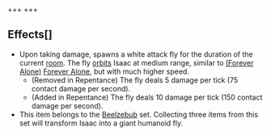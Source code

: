 +++
+++

Effects[]
---------


* Upon taking damage, spawns a white attack fly for the duration of the current [room](/wiki/Rooms "Rooms"). The fly [orbits](/wiki/Familiar#Orbital_Familiars "Familiar") Isaac at medium range, similar to [(Forever Alone)](/wiki/Forever_Alone "Forever Alone") [Forever Alone](/wiki/Forever_Alone "Forever Alone"), but with much higher speed.
	+ (Removed in Repentance) The fly deals 5 damage per tick (75 contact damage per second).
	+ (Added in Repentance) The fly deals 10 damage per tick (150 contact damage per second).
* This item belongs to the [Beelzebub](/wiki/Beelzebub "Beelzebub") set. Collecting three items from this set will transform Isaac into a giant humanoid fly.


